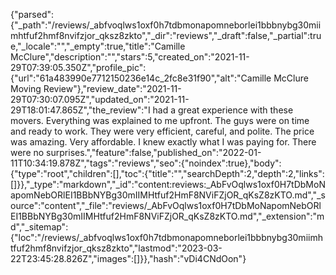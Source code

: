 {"parsed":{"_path":"/reviews/_abfvoqlws1oxf0h7tdbmonapomneborlei1bbbnybg30miimhtfuf2hmf8nvifzjor_qksz8zkto","_dir":"reviews","_draft":false,"_partial":true,"_locale":"","_empty":true,"title":"Camille McClure","description":"","stars":5,"created_on":"2021-11-29T07:39:05.350Z","profile_pic":{"url":"61a483990e7712150236e14c_2fc8e31f90","alt":"Camille McClure Moving Review"},"review_date":"2021-11-29T07:30:07.095Z","updated_on":"2021-11-29T18:01:47.865Z","the_review":"I had a great experience with these movers. Everything was explained to me upfront. The guys were on time and ready to work. They were very efficient, careful, and polite. The price was amazing. Very affordable. I knew exactly what I was paying for. There were no surprises.","feature":false,"published_on":"2022-01-11T10:34:19.878Z","tags":"reviews","seo":{"noindex":true},"body":{"type":"root","children":[],"toc":{"title":"","searchDepth":2,"depth":2,"links":[]}},"_type":"markdown","_id":"content:reviews:_AbFvOqlws1oxf0H7tDbMoNapomNebORlEI1BBbNYBg30mIIMHtfuf2HmF8NViFZjOR_qKsZ8zKTO.md","_source":"content","_file":"reviews/_AbFvOqlws1oxf0H7tDbMoNapomNebORlEI1BBbNYBg30mIIMHtfuf2HmF8NViFZjOR_qKsZ8zKTO.md","_extension":"md","_sitemap":{"loc":"/reviews/_abfvoqlws1oxf0h7tdbmonapomneborlei1bbbnybg30miimhtfuf2hmf8nvifzjor_qksz8zkto","lastmod":"2023-03-22T23:45:28.826Z","images":[]}},"hash":"vDi4CNdOon"}